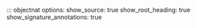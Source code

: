 
::: objectnat
    options:
        show_source: true 
        show_root_heading: true 
        show_signature_annotations: true
